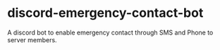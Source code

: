 # discord-emergency-contact-bot
A discord bot to enable emergency contact through SMS and Phone to server members.
